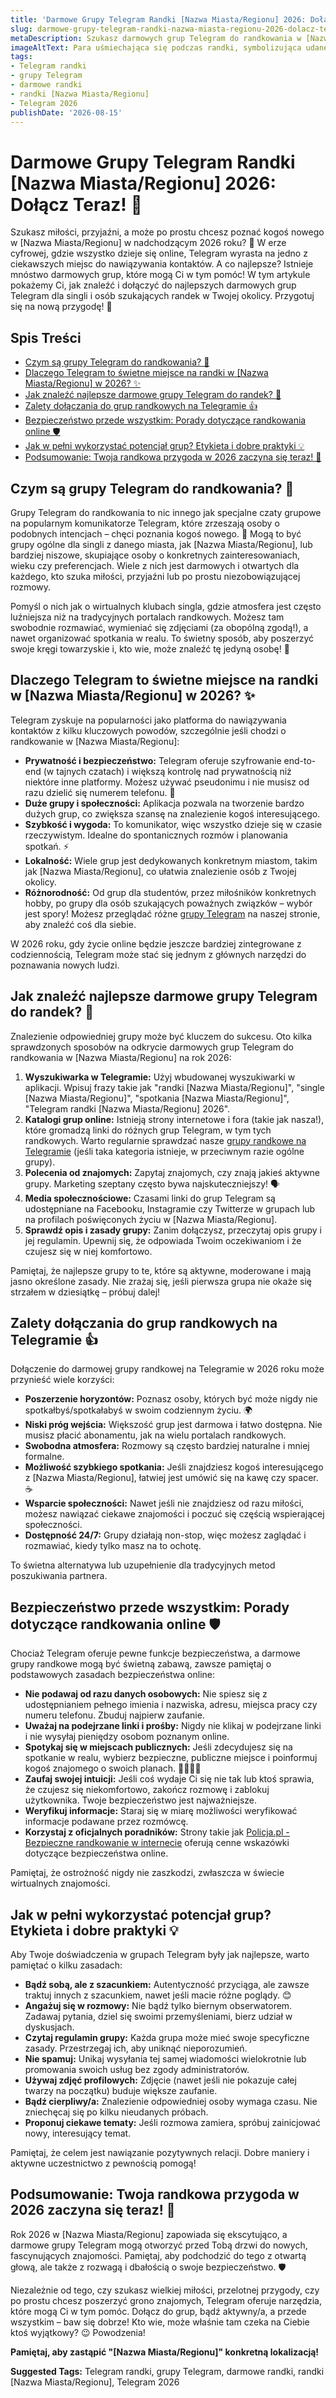 ```yaml
---
title: 'Darmowe Grupy Telegram Randki [Nazwa Miasta/Regionu] 2026: Dołącz Teraz!'
slug: darmowe-grupy-telegram-randki-nazwa-miasta-regionu-2026-dolacz-teraz
metaDescription: Szukasz darmowych grup Telegram do randkowania w [Nazwa Miasta/Regionu] w 2026? Odkryj jak znaleźć najlepsze grupy, dołączyć i bezpiecznie poznawać nowych ludzi!
imageAltText: Para uśmiechająca się podczas randki, symbolizująca udane spotkanie dzięki grupom Telegram w [Nazwa Miasta/Regionu].
tags:
- Telegram randki
- grupy Telegram
- darmowe randki
- randki [Nazwa Miasta/Regionu]
- Telegram 2026
publishDate: '2026-08-15'
---
```


# Darmowe Grupy Telegram Randki [Nazwa Miasta/Regionu] 2026: Dołącz Teraz! 💖

Szukasz miłości, przyjaźni, a może po prostu chcesz poznać kogoś nowego w [Nazwa Miasta/Regionu] w nadchodzącym 2026 roku? 🎉 W erze cyfrowej, gdzie wszystko dzieje się online, Telegram wyrasta na jedno z ciekawszych miejsc do nawiązywania kontaktów. A co najlepsze? Istnieje mnóstwo darmowych grup, które mogą Ci w tym pomóc! W tym artykule pokażemy Ci, jak znaleźć i dołączyć do najlepszych darmowych grup Telegram dla singli i osób szukających randek w Twojej okolicy. Przygotuj się na nową przygodę! 🚀

## Spis Treści
- [Czym są grupy Telegram do randkowania? 🤔](#czym-sa-grupy-telegram-do-randkowania)
- [Dlaczego Telegram to świetne miejsce na randki w [Nazwa Miasta/Regionu] w 2026? ✨](#dlaczego-telegram-to-swietne-miejsce-na-randki-w-nazwa-miastaregionu-w-2026)
- [Jak znaleźć najlepsze darmowe grupy Telegram do randek? 🎯](#jak-znalezc-najlepsze-darmowe-grupy-telegram-do-randek)
- [Zalety dołączania do grup randkowych na Telegramie 👍](#zalety-dolaczania-do-grup-randkowych-na-telegramie)
- [Bezpieczeństwo przede wszystkim: Porady dotyczące randkowania online 🛡️](#bezpieczenstwo-przede-wszystkim-porady-dotyczace-randkowania-online)
- [Jak w pełni wykorzystać potencjał grup? Etykieta i dobre praktyki 💡](#jak-w-pelni-wykorzystac-potencjal-grup-etykieta-i-dobre-praktyki)
- [Podsumowanie: Twoja randkowa przygoda w 2026 zaczyna się teraz! 🥂](#podsumowanie-twoja-randkowa-przygoda-w-2026-zaczyna-sie-teraz)

## Czym są grupy Telegram do randkowania? 🤔

Grupy Telegram do randkowania to nic innego jak specjalne czaty grupowe na popularnym komunikatorze Telegram, które zrzeszają osoby o podobnych intencjach – chęci poznania kogoś nowego. 💬 Mogą to być grupy ogólne dla singli z danego miasta, jak [Nazwa Miasta/Regionu], lub bardziej niszowe, skupiające osoby o konkretnych zainteresowaniach, wieku czy preferencjach. Wiele z nich jest darmowych i otwartych dla każdego, kto szuka miłości, przyjaźni lub po prostu niezobowiązującej rozmowy.

Pomyśl o nich jak o wirtualnych klubach singla, gdzie atmosfera jest często luźniejsza niż na tradycyjnych portalach randkowych. Możesz tam swobodnie rozmawiać, wymieniać się zdjęciami (za obopólną zgodą!), a nawet organizować spotkania w realu. To świetny sposób, aby poszerzyć swoje kręgi towarzyskie i, kto wie, może znaleźć tę jedyną osobę! 🥰

## Dlaczego Telegram to świetne miejsce na randki w [Nazwa Miasta/Regionu] w 2026? ✨

Telegram zyskuje na popularności jako platforma do nawiązywania kontaktów z kilku kluczowych powodów, szczególnie jeśli chodzi o randkowanie w [Nazwa Miasta/Regionu]:

*   **Prywatność i bezpieczeństwo:** Telegram oferuje szyfrowanie end-to-end (w tajnych czatach) i większą kontrolę nad prywatnością niż niektóre inne platformy. Możesz używać pseudonimu i nie musisz od razu dzielić się numerem telefonu. 🤫
*   **Duże grupy i społeczności:** Aplikacja pozwala na tworzenie bardzo dużych grup, co zwiększa szansę na znalezienie kogoś interesującego.
*   **Szybkość i wygoda:** To komunikator, więc wszystko dzieje się w czasie rzeczywistym. Idealne do spontanicznych rozmów i planowania spotkań. ⚡
*   **Lokalność:** Wiele grup jest dedykowanych konkretnym miastom, takim jak [Nazwa Miasta/Regionu], co ułatwia znalezienie osób z Twojej okolicy.
*   **Różnorodność:** Od grup dla studentów, przez miłośników konkretnych hobby, po grupy dla osób szukających poważnych związków – wybór jest spory! Możesz przeglądać różne [grupy Telegram](/grupy) na naszej stronie, aby znaleźć coś dla siebie.

W 2026 roku, gdy życie online będzie jeszcze bardziej zintegrowane z codziennością, Telegram może stać się jednym z głównych narzędzi do poznawania nowych ludzi.

## Jak znaleźć najlepsze darmowe grupy Telegram do randek? 🎯

Znalezienie odpowiedniej grupy może być kluczem do sukcesu. Oto kilka sprawdzonych sposobów na odkrycie darmowych grup Telegram do randkowania w [Nazwa Miasta/Regionu] na rok 2026:

1.  **Wyszukiwarka w Telegramie:** Użyj wbudowanej wyszukiwarki w aplikacji. Wpisuj frazy takie jak "randki [Nazwa Miasta/Regionu]", "single [Nazwa Miasta/Regionu]", "spotkania [Nazwa Miasta/Regionu]", "Telegram randki [Nazwa Miasta/Regionu] 2026".
2.  **Katalogi grup online:** Istnieją strony internetowe i fora (takie jak nasza!), które gromadzą linki do różnych grup Telegram, w tym tych randkowych. Warto regularnie sprawdzać nasze [grupy randkowe na Telegramie](/kategoria/randki) (jeśli taka kategoria istnieje, w przeciwnym razie ogólne grupy).
3.  **Polecenia od znajomych:** Zapytaj znajomych, czy znają jakieś aktywne grupy. Marketing szeptany często bywa najskuteczniejszy! 🗣️
4.  **Media społecznościowe:** Czasami linki do grup Telegram są udostępniane na Facebooku, Instagramie czy Twitterze w grupach lub na profilach poświęconych życiu w [Nazwa Miasta/Regionu].
5.  **Sprawdź opis i zasady grupy:** Zanim dołączysz, przeczytaj opis grupy i jej regulamin. Upewnij się, że odpowiada Twoim oczekiwaniom i że czujesz się w niej komfortowo.

Pamiętaj, że najlepsze grupy to te, które są aktywne, moderowane i mają jasno określone zasady. Nie zrażaj się, jeśli pierwsza grupa nie okaże się strzałem w dziesiątkę – próbuj dalej!

## Zalety dołączania do grup randkowych na Telegramie 👍

Dołączenie do darmowej grupy randkowej na Telegramie w 2026 roku może przynieść wiele korzyści:

*   **Poszerzenie horyzontów:** Poznasz osoby, których być może nigdy nie spotkałbyś/spotkałabyś w swoim codziennym życiu. 🌍
*   **Niski próg wejścia:** Większość grup jest darmowa i łatwo dostępna. Nie musisz płacić abonamentu, jak na wielu portalach randkowych.
*   **Swobodna atmosfera:** Rozmowy są często bardziej naturalne i mniej formalne.
*   **Możliwość szybkiego spotkania:** Jeśli znajdziesz kogoś interesującego z [Nazwa Miasta/Regionu], łatwiej jest umówić się na kawę czy spacer. ☕
*   **Wsparcie społeczności:** Nawet jeśli nie znajdziesz od razu miłości, możesz nawiązać ciekawe znajomości i poczuć się częścią wspierającej społeczności.
*   **Dostępność 24/7:** Grupy działają non-stop, więc możesz zaglądać i rozmawiać, kiedy tylko masz na to ochotę.

To świetna alternatywa lub uzupełnienie dla tradycyjnych metod poszukiwania partnera.

## Bezpieczeństwo przede wszystkim: Porady dotyczące randkowania online 🛡️

Chociaż Telegram oferuje pewne funkcje bezpieczeństwa, a darmowe grupy randkowe mogą być świetną zabawą, zawsze pamiętaj o podstawowych zasadach bezpieczeństwa online:

*   **Nie podawaj od razu danych osobowych:** Nie spiesz się z udostępnianiem pełnego imienia i nazwiska, adresu, miejsca pracy czy numeru telefonu. Zbuduj najpierw zaufanie.
*   **Uważaj na podejrzane linki i prośby:** Nigdy nie klikaj w podejrzane linki i nie wysyłaj pieniędzy osobom poznanym online.
*   **Spotykaj się w miejscach publicznych:** Jeśli zdecydujesz się na spotkanie w realu, wybierz bezpieczne, publiczne miejsce i poinformuj kogoś znajomego o swoich planach. 🚶‍♀️🚶‍♂️
*   **Zaufaj swojej intuicji:** Jeśli coś wydaje Ci się nie tak lub ktoś sprawia, że czujesz się niekomfortowo, zakończ rozmowę i zablokuj użytkownika. Twoje bezpieczeństwo jest najważniejsze.
*   **Weryfikuj informacje:** Staraj się w miarę możliwości weryfikować informacje podawane przez rozmówcę.
*   **Korzystaj z oficjalnych poradników:** Strony takie jak [Policja.pl - Bezpieczne randkowanie w internecie](https://www.policja.pl/pol/bezpieczenstwo-w-sieci/porady/9999,Bezpieczne-randkowanie-w-internecie.html) oferują cenne wskazówki dotyczące bezpieczeństwa online.

Pamiętaj, że ostrożność nigdy nie zaszkodzi, zwłaszcza w świecie wirtualnych znajomości.

## Jak w pełni wykorzystać potencjał grup? Etykieta i dobre praktyki 💡

Aby Twoje doświadczenia w grupach Telegram były jak najlepsze, warto pamiętać o kilku zasadach:

*   **Bądź sobą, ale z szacunkiem:** Autentyczność przyciąga, ale zawsze traktuj innych z szacunkiem, nawet jeśli macie różne poglądy. 😊
*   **Angażuj się w rozmowy:** Nie bądź tylko biernym obserwatorem. Zadawaj pytania, dziel się swoimi przemyśleniami, bierz udział w dyskusjach.
*   **Czytaj regulamin grupy:** Każda grupa może mieć swoje specyficzne zasady. Przestrzegaj ich, aby uniknąć nieporozumień.
*   **Nie spamuj:** Unikaj wysyłania tej samej wiadomości wielokrotnie lub promowania swoich usług bez zgody administratorów.
*   **Używaj zdjęć profilowych:** Zdjęcie (nawet jeśli nie pokazuje całej twarzy na początku) buduje większe zaufanie.
*   **Bądź cierpliwy/a:** Znalezienie odpowiedniej osoby wymaga czasu. Nie zniechęcaj się po kilku nieudanych próbach.
*   **Proponuj ciekawe tematy:** Jeśli rozmowa zamiera, spróbuj zainicjować nowy, interesujący temat.

Pamiętaj, że celem jest nawiązanie pozytywnych relacji. Dobre maniery i aktywne uczestnictwo z pewnością pomogą!

## Podsumowanie: Twoja randkowa przygoda w 2026 zaczyna się teraz! 🥂

Rok 2026 w [Nazwa Miasta/Regionu] zapowiada się ekscytująco, a darmowe grupy Telegram mogą otworzyć przed Tobą drzwi do nowych, fascynujących znajomości. Pamiętaj, aby podchodzić do tego z otwartą głową, ale także z rozwagą i dbałością o swoje bezpieczeństwo. 🛡️

Niezależnie od tego, czy szukasz wielkiej miłości, przelotnej przygody, czy po prostu chcesz poszerzyć grono znajomych, Telegram oferuje narzędzia, które mogą Ci w tym pomóc. Dołącz do grup, bądź aktywny/a, a przede wszystkim – baw się dobrze! Kto wie, może właśnie tam czeka na Ciebie ktoś wyjątkowy? 😉 Powodzenia!

**Pamiętaj, aby zastąpić "[Nazwa Miasta/Regionu]" konkretną lokalizacją!**




**Suggested Tags:**
Telegram randki, grupy Telegram, darmowe randki, randki [Nazwa Miasta/Regionu], Telegram 2026
